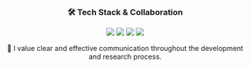<h3 align="center">🛠️ Tech Stack & Collaboration</h3>

<p align="center">
  <img src="https://img.shields.io/badge/C-A8B9CC?style=flat&logo=c&logoColor=white"/>
  <img src="https://img.shields.io/badge/Python-3776AB?style=flat&logo=python&logoColor=white"/>
  <img src="https://img.shields.io/badge/Raspberry%20Pi-C51A4A?style=flat&logo=raspberrypi&logoColor=white"/>
  <img src="https://img.shields.io/badge/Jetson%20Orin%20Nano-76B900?style=flat&logo=nvidia&logoColor=white"/>
</p>

<p align="center">
  💬 I value clear and effective communication throughout the development and research process.
</p>
